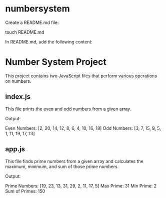 # numbersystem


Create a README.md file:

touch README.md

In README.md, add the following content:

# Number System Project

This project contains two JavaScript files that perform various operations on numbers.

## index.js

This file prints the even and odd numbers from a given array.

Output:

Even Numbers: [2, 20, 14, 12, 8, 6, 4, 10, 16, 18] Odd Numbers: [3, 7, 15, 9, 5, 1, 11, 19, 17, 13]

## app.js

This file finds prime numbers from a given array and calculates the maximum, minimum, and sum of those prime numbers.

Output:

Prime Numbers: [19, 23, 13, 31, 29, 2, 11, 17, 5] Max Prime: 31 Min Prime: 2 Sum of Primes: 150
